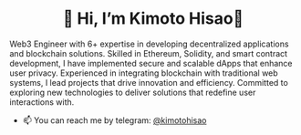 <h1 align="center">👋 Hi, I’m Kimoto Hisao👋</h1>


<div style="">

<!-- ![](https://github-profile-trophy.vercel.app/?username=Power-Howdy)
![](https://camo.githubusercontent.com/992babdffd8c74a1502de375fbdf7e4d54773242/68747470733a2f2f6d656469612e67697068792e636f6d2f6d656469612f53576f536b4e36447854737a71494b4571762f67697068792e676966) -->

Web3 Engineer with 6+ expertise in developing decentralized applications and blockchain solutions. Skilled in Ethereum, Solidity, and smart contract development, I have implemented secure and scalable dApps that enhance user privacy. Experienced in integrating blockchain with traditional web systems, I lead projects that drive innovation and efficiency. Committed to exploring new technologies to deliver solutions that redefine user interactions with.

- 📫 You can reach me by telegram: [@kimotohisao](https://t.me/kimotohisao)

</div>

<br/>
<!-- <h3 align="left">Languages and Tools:</h3> -->

<!-- > Modern JS Frameworks -->
<!-- <div style="display: flex;">
<img src="https://raw.githubusercontent.com/devicons/devicon/master/icons/react/react-original-wordmark.svg"  alt="react" width="40" height="40" />
<img src="https://cdn.jsdelivr.net/gh/devicons/devicon/icons/angularjs/angularjs-original.svg" width="40" height="40"/>
<img src="https://raw.githubusercontent.com/devicons/devicon/master/icons/nodejs/nodejs-original-wordmark.svg" alt="nodejs" width="40" height="40" />      
<img src="https://cdn.jsdelivr.net/gh/devicons/devicon/icons/nextjs/nextjs-original-wordmark.svg" width="40" height="40" /> 
<img src="https://cdn.jsdelivr.net/gh/devicons/devicon/icons/express/express-original-wordmark.svg" width="40" height="40"/>
<img src="https://cdn.jsdelivr.net/gh/devicons/devicon/icons/electron/electron-original.svg" width="40" height="40" />
<img src="https://cdn.jsdelivr.net/gh/devicons/devicon/icons/redux/redux-original.svg" width="40" height="40"/>
<img src="https://cdn.jsdelivr.net/gh/devicons/devicon/icons/typescript/typescript-original.svg" width="40" height="40"/>
<img src="https://cdn.jsdelivr.net/gh/devicons/devicon/icons/vuejs/vuejs-original.svg"  width="40" height="40"/>
</div>

<br/>

> Frontend Skills
<div style="display: flex;">       
<img src="https://raw.githubusercontent.com/devicons/devicon/master/icons/javascript/javascript-original.svg" alt="javascript" width="40" height="40" /> 
<img src="https://raw.githubusercontent.com/devicons/devicon/master/icons/html5/html5-original-wordmark.svg" alt="html5" width="40" height="40" />
<img src="https://raw.githubusercontent.com/devicons/devicon/master/icons/css3/css3-original-wordmark.svg" alt="css3" width="40" height="40" />  
<img src="https://raw.githubusercontent.com/devicons/devicon/master/icons/bootstrap/bootstrap-plain-wordmark.svg" alt="bootstrap" width="40" height="40" /> 
<img src="https://raw.githubusercontent.com/devicons/devicon/master/icons/sass/sass-original.svg" alt="sass" width="40" height="40" /> 
<img src="https://cdn.jsdelivr.net/gh/devicons/devicon/icons/materialui/materialui-original.svg" width="40" height="40"/>          
<img src="https://cdn.jsdelivr.net/gh/devicons/devicon/icons/tailwindcss/tailwindcss-original-wordmark.svg" width="40" height="40"/>
</div>
<br/>

> Backend Skills
<div style="display: flex;">   
<img src="https://cdn.jsdelivr.net/gh/devicons/devicon/icons/php/php-original.svg" width="40" height="40"/>
<img src="https://cdn.jsdelivr.net/gh/devicons/devicon/icons/codeigniter/codeigniter-plain-wordmark.svg"  width="40" height="40"/>
<img src="https://cdn.jsdelivr.net/gh/devicons/devicon/icons/symfony/symfony-original.svg" width="40" height="40" />
<img src="https://cdn.jsdelivr.net/gh/devicons/devicon/icons/yii/yii-original.svg" width="40" height="40"/>
<img src="https://cdn.jsdelivr.net/gh/devicons/devicon/icons/zend/zend-plain.svg" width="40" height="40"/>
<img src="https://cdn.jsdelivr.net/gh/devicons/devicon/icons/nuxtjs/nuxtjs-original.svg" width="40" height="40"/>
<img src="https://cdn.jsdelivr.net/gh/devicons/devicon/icons/nestjs/nestjs-plain.svg" width="40" height="40"/>
</div>
<br/>

> Database
<div style="display: flex;">
<img src="https://raw.githubusercontent.com/devicons/devicon/master/icons/mysql/mysql-original-wordmark.svg" alt="mysql" width="40" height="40" /> 
<img src="https://cdn.jsdelivr.net/gh/devicons/devicon/icons/mongodb/mongodb-original-wordmark.svg" width="40" height="40" />
<img src="https://cdn.jsdelivr.net/gh/devicons/devicon/icons/postgresql/postgresql-original-wordmark.svg" width="40" height="40" />
<img src="https://cdn.jsdelivr.net/gh/devicons/devicon/icons/sqlite/sqlite-original-wordmark.svg"  width="40" height="40"/>
</div>
<br/>

> Testing Frameworks
<div style="display: flex;">
<img src="https://cdn.jsdelivr.net/gh/devicons/devicon/icons/jest/jest-plain.svg" width="40" height="40"/>
<img src="https://cdn.jsdelivr.net/gh/devicons/devicon/icons/eslint/eslint-original-wordmark.svg" width="40" height="40"/>   
<img src="https://cdn.jsdelivr.net/gh/devicons/devicon/icons/mocha/mocha-plain.svg" width="40" height="40"/> 
<img src="https://cdn.jsdelivr.net/gh/devicons/devicon/icons/pytest/pytest-original.svg" width="40" height="40"/>
</div>
<br/>

> Version Control & Code Editors
<div style="display: flex;">
<img src="https://cdn.jsdelivr.net/gh/devicons/devicon/icons/git/git-original-wordmark.svg" width="40" height="40"/>  
<img src="https://cdn.jsdelivr.net/gh/devicons/devicon/icons/vscode/vscode-original-wordmark.svg" width="40" height="40"/> 
<img src="https://cdn.jsdelivr.net/gh/devicons/devicon/icons/visualstudio/visualstudio-plain.svg" width="40" height="40"/>
<img src="https://cdn.jsdelivr.net/gh/devicons/devicon/icons/phpstorm/phpstorm-original-wordmark.svg" width="40" height="40"/>  
<img src="https://cdn.jsdelivr.net/gh/devicons/devicon/icons/codepen/codepen-plain.svg" width="40" height="40"/>   
</div>
<br/>

> Servers & Docker
<div style="display: flex;">
<img src="https://cdn.jsdelivr.net/gh/devicons/devicon/icons/apache/apache-original-wordmark.svg" width="40" height="40"/>       
<img src="https://cdn.jsdelivr.net/gh/devicons/devicon/icons/nginx/nginx-original.svg" width="40" height="40"/>
<img src="https://cdn.jsdelivr.net/gh/devicons/devicon/icons/tomcat/tomcat-original.svg" width="40" height="40" /> 
</div>
 -->
